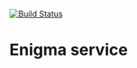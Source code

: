 [![Build Status](https://travis-ci.org/tflis/enigma.svg?branch=master)](https://travis-ci.org/tflis/enigma)

# Enigma service
